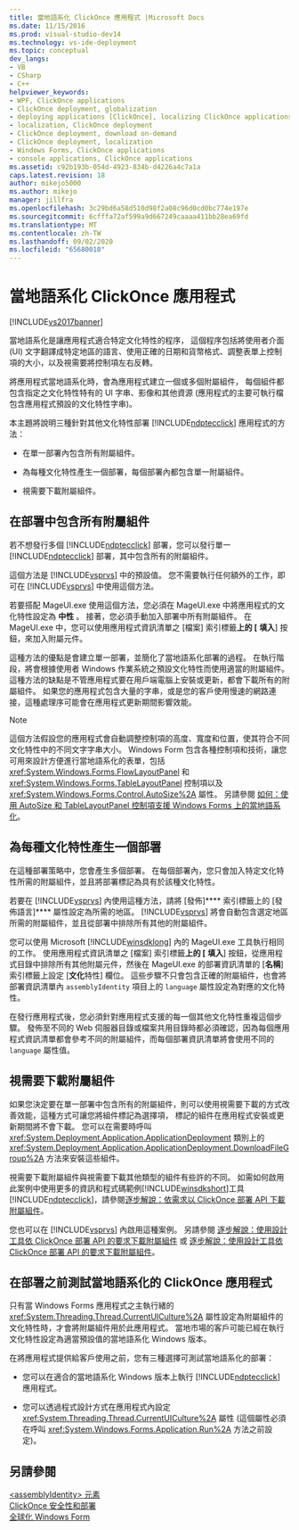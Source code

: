 ```yaml
---
title: 當地語系化 ClickOnce 應用程式 |Microsoft Docs
ms.date: 11/15/2016
ms.prod: visual-studio-dev14
ms.technology: vs-ide-deployment
ms.topic: conceptual
dev_langs:
- VB
- CSharp
- C++
helpviewer_keywords:
- WPF, ClickOnce applications
- ClickOnce deployment, globalization
- deploying applications [ClickOnce], localizing ClickOnce applications
- localization, ClickOnce deployment
- ClickOnce deployment, download on-demand
- ClickOnce deployment, localization
- Windows Forms, ClickOnce applications
- console applications, ClickOnce applications
ms.assetid: c92b193b-054d-4923-834b-d4226a4c7a1a
caps.latest.revision: 18
author: mikejo5000
ms.author: mikejo
manager: jillfra
ms.openlocfilehash: 3c29bd6a58d510d98f2a08c96d0cd0bc774e197e
ms.sourcegitcommit: 6cfffa72af599a9d667249caaaa411bb28ea69fd
ms.translationtype: MT
ms.contentlocale: zh-TW
ms.lasthandoff: 09/02/2020
ms.locfileid: "65680010"
---
```

# <a name="localizing-clickonce-applications"></a>當地語系化 ClickOnce 應用程式
[!INCLUDE[vs2017banner](../includes/vs2017banner.md)]

當地語系化是讓應用程式適合特定文化特性的程序， 這個程序包括將使用者介面 (UI) 文字翻譯成特定地區的語言、使用正確的日期和貨幣格式、調整表單上控制項的大小，以及視需要將控制項左右反轉。  
  
 將應用程式當地語系化時，會為應用程式建立一個或多個附屬組件， 每個組件都包含指定之文化特性特有的 UI 字串、影像和其他資源  (應用程式的主要可執行檔包含應用程式預設的文化特性字串)。  
  
 本主題將說明三種針對其他文化特性部署 [!INCLUDE[ndptecclick](../includes/ndptecclick-md.md)] 應用程式的方法：  
  
- 在單一部署內包含所有附屬組件。  
  
- 為每種文化特性產生一個部署，每個部署內都包含單一附屬組件。  
  
- 視需要下載附屬組件。  
  
## <a name="including-all-satellite-assemblies-in-a-deployment"></a>在部署中包含所有附屬組件  
 若不想發行多個 [!INCLUDE[ndptecclick](../includes/ndptecclick-md.md)] 部署，您可以發行單一 [!INCLUDE[ndptecclick](../includes/ndptecclick-md.md)] 部署，其中包含所有的附屬組件。  
  
 這個方法是 [!INCLUDE[vsprvs](../includes/vsprvs-md.md)] 中的預設值。 您不需要執行任何額外的工作，即可在 [!INCLUDE[vsprvs](../includes/vsprvs-md.md)] 中使用這個方法。  
  
 若要搭配 MageUI.exe 使用這個方法，您必須在 MageUI.exe 中將應用程式的文化特性設定為 **中性** 。 接著，您必須手動加入部署中所有附屬組件。 在 MageUI.exe 中，您可以使用應用程式資訊清單之 [檔案] 索引標籤**上的 [** **填入**] 按鈕，來加入附屬元件。  
  
 這種方法的優點是會建立單一部署，並簡化了當地語系化部署的過程。 在執行階段，將會根據使用者 Windows 作業系統之預設文化特性而使用適當的附屬組件。 這種方法的缺點是不管應用程式要在用戶端電腦上安裝或更新，都會下載所有的附屬組件。 如果您的應用程式包含大量的字串，或是您的客戶使用慢速的網路連接，這種處理序可能會在應用程式更新期間影響效能。  
  
> [!NOTE]
> 這個方法假設您的應用程式會自動調整控制項的高度、寬度和位置，使其符合不同文化特性中的不同文字字串大小。 Windows Form 包含各種控制項和技術，讓您可用來設計方便進行當地語系化的表單，包括 <xref:System.Windows.Forms.FlowLayoutPanel> 和 <xref:System.Windows.Forms.TableLayoutPanel> 控制項以及 <xref:System.Windows.Forms.Control.AutoSize%2A> 屬性。  另請參閱 [如何：使用 AutoSize 和 TableLayoutPanel 控制項支援 Windows Forms 上的當地語系化](https://msdn.microsoft.com/library/1zkt8b33\(v=vs.110\))。  
  
## <a name="generate-one-deployment-for-each-culture"></a>為每種文化特性產生一個部署  
 在這種部署策略中，您會產生多個部署。 在每個部署內，您只會加入特定文化特性所需的附屬組件，並且將部署標記為具有於該種文化特性。  
  
 若要在 [!INCLUDE[vsprvs](../includes/vsprvs-md.md)] 內使用這種方法，請將 [發佈]**** 索引標籤上的 [發佈語言]**** 屬性設定為所需的地區。 [!INCLUDE[vsprvs](../includes/vsprvs-md.md)] 將會自動包含選定地區所需的附屬組件，並且從部署中排除所有其他的附屬組件。  
  
 您可以使用 Microsoft [!INCLUDE[winsdklong](../includes/winsdklong-md.md)] 內的 MageUI.exe 工具執行相同的工作。 使用應用程式資訊清單之 [檔案] 索引標籤**上的 [** **填入**] 按鈕，從應用程式目錄中排除所有其他附屬元件，然後在 MageUI.exe 的部署資訊清單的 [**名稱**] 索引標籤上設定 [**文化**特性] 欄位。 這些步驟不只會包含正確的附屬組件，也會將部署資訊清單內 `assemblyIdentity` 項目上的 `language` 屬性設定為對應的文化特性。  
  
 在發行應用程式後，您必須針對應用程式支援的每一個其他文化特性重複這個步驟。 發佈至不同的 Web 伺服器目錄或檔案共用目錄時都必須確認，因為每個應用程式資訊清單都會參考不同的附屬組件，而每個部署資訊清單將會使用不同的 `language` 屬性值。  
  
## <a name="downloading-satellite-assemblies-on-demand"></a>視需要下載附屬組件  
 如果您決定要在單一部署中包含所有的附屬組件，則可以使用視需要下載的方式改善效能，這種方式可讓您將組件標記為選擇項， 標記的組件在應用程式安裝或更新期間將不會下載。 您可以在需要時呼叫 <xref:System.Deployment.Application.ApplicationDeployment> 類別上的 <xref:System.Deployment.Application.ApplicationDeployment.DownloadFileGroup%2A> 方法來安裝這些組件。  
  
 視需要下載附屬組件與視需要下載其他類型的組件有些許的不同。 如需如何啟用此案例中使用更多的資訊和程式碼範例[!INCLUDE[winsdkshort](../includes/winsdkshort-md.md)]工具[!INCLUDE[ndptecclick](../includes/ndptecclick-md.md)]，請參閱[逐步解說：依需求以 ClickOnce 部署 API 下載附屬組件](../deployment/walkthrough-downloading-satellite-assemblies-on-demand-with-the-clickonce-deployment-api.md)。  
  
 您也可以在 [!INCLUDE[vsprvs](../includes/vsprvs-md.md)] 內啟用這種案例。  另請參閱 [逐步解說：使用設計工具依 ClickOnce 部署 API 的要求下載附屬組件](https://msdn.microsoft.com/library/ms366788\(v=vs.110\)) 或 [逐步解說：使用設計工具依 ClickOnce 部署 API 的要求下載附屬組件](https://msdn.microsoft.com/library/ms366788\(v=vs.120\))。  
  
## <a name="testing-localized-clickonce-applications-before-deployment"></a>在部署之前測試當地語系化的 ClickOnce 應用程式  
 只有當 Windows Forms 應用程式之主執行緒的 <xref:System.Threading.Thread.CurrentUICulture%2A> 屬性設定為附屬組件的文化特性時，才會將附屬組件用於此應用程式。 當地市場的客戶可能已經在執行文化特性設定為適當預設值的當地語系化 Windows 版本。  
  
 在將應用程式提供給客戶使用之前，您有三種選擇可測試當地語系化的部署：  
  
- 您可以在適合的當地語系化 Windows 版本上執行 [!INCLUDE[ndptecclick](../includes/ndptecclick-md.md)] 應用程式。  
  
- 您可以透過程式設計方式在應用程式內設定 <xref:System.Threading.Thread.CurrentUICulture%2A> 屬性  (這個屬性必須在呼叫 <xref:System.Windows.Forms.Application.Run%2A> 方法之前設定)。  
  
## <a name="see-also"></a>另請參閱  
 [\<assemblyIdentity> 元素](../deployment/assemblyidentity-element-clickonce-deployment.md)   
 [ClickOnce 安全性和部署](../deployment/clickonce-security-and-deployment.md)   
 [全球化 Windows Form](https://msdn.microsoft.com/library/72f6cd92-83be-45ec-aa37-9cb8e3ebc3c5)
